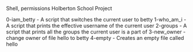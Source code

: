 Shell, permissions Holberton School Project

0-iam_betty - A script that switches the current user to betty
1-who_am_i - A script that prints the effective username of the current user
2-groups - A script that prints all the groups the current user is a part of
3-new_owner - change owner of file hello to betty
4-empty - Creates an empty file called hello
